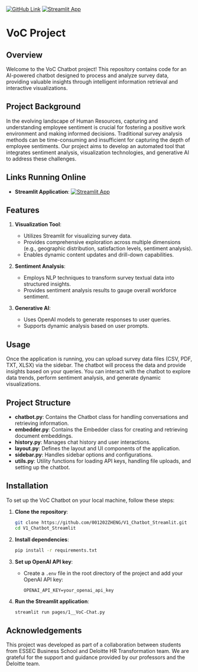 [![GitHub Link](https://img.shields.io/badge/GitHub-Repository-blue?logo=github)](https://github.com/001202ZHENG/V1_Chatbot_Streamlit)
[![Streamlit App](https://img.shields.io/badge/Streamlit-App-orange?logo=streamlit)](https://v1chatbotapp-2syadnkccp6nyevahkmkbm.streamlit.app/)

# VoC Project

## Overview
Welcome to the VoC Chatbot project! This repository contains code for an AI-powered chatbot designed to process and analyze survey data, providing valuable insights through intelligent information retrieval and interactive visualizations. 

## Project Background
In the evolving landscape of Human Resources, capturing and understanding employee sentiment is crucial for fostering a positive work environment and making informed decisions. Traditional survey analysis methods can be time-consuming and insufficient for capturing the depth of employee sentiments. Our project aims to develop an automated tool that integrates sentiment analysis, visualization technologies, and generative AI to address these challenges.

## Links Running Online
- **Streamlit Application**: 
[![Streamlit App](https://img.shields.io/badge/Streamlit-App-orange?logo=streamlit)](https://v1chatbotapp-2syadnkccp6nyevahkmkbm.streamlit.app/)

## Features
1. **Visualization Tool**:
   - Utilizes Streamlit for visualizing survey data.
   - Provides comprehensive exploration across multiple dimensions (e.g., geographic distribution, satisfaction levels, sentiment analysis).
   - Enables dynamic content updates and drill-down capabilities.

2. **Sentiment Analysis**:
   - Employs NLP techniques to transform survey textual data into structured insights.
   - Provides sentiment analysis results to gauge overall workforce sentiment.

3. **Generative AI**:
   - Uses OpenAI models to generate responses to user queries.
   - Supports dynamic analysis based on user prompts.

## Usage
Once the application is running, you can upload survey data files (CSV, PDF, TXT, XLSX) via the sidebar. The chatbot will process the data and provide insights based on your queries. You can interact with the chatbot to explore data trends, perform sentiment analysis, and generate dynamic visualizations.

## Project Structure
- **chatbot.py**: Contains the Chatbot class for handling conversations and retrieving information.
- **embedder.py**: Contains the Embedder class for creating and retrieving document embeddings.
- **history.py**: Manages chat history and user interactions.
- **layout.py**: Defines the layout and UI components of the application.
- **sidebar.py**: Handles sidebar options and configurations.
- **utils.py**: Utility functions for loading API keys, handling file uploads, and setting up the chatbot.


## Installation
To set up the VoC Chatbot on your local machine, follow these steps:

1. **Clone the repository**:
   ```bash
   git clone https://github.com/001202ZHENG/V1_Chatbot_Streamlit.git
   cd V1_Chatbot_Streamlit
   ```

2. **Install dependencies**:
   ```bash
   pip install -r requirements.txt
   ```

3. **Set up OpenAI API key**:
   - Create a `.env` file in the root directory of the project and add your OpenAI API key:
     ```
     OPENAI_API_KEY=your_openai_api_key
     ```

4. **Run the Streamlit application**:
   ```bash
   streamlit run pages/1__VoC-Chat.py
   ```
   
## Acknowledgements
This project was developed as part of a collaboration between students from ESSEC Business School and Deloitte HR Transformation team. We are grateful for the support and guidance provided by our professors and the Deloitte team.


